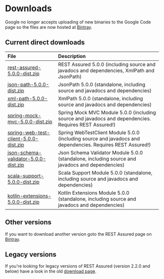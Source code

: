 # Downloads #

Google no longer accepts uploading of new binaries to the Google Code page so the files are now hosted at [Bintray](https://bintray.com/johanhaleby/generic/rest-assured).

## Current direct downloads ##
| File | Description |
|:-----|:------------|
| [rest-assured-5.0.0-dist.zip](http://dl.bintray.com/johanhaleby/generic/rest-assured-5.0.0-dist.zip)  |   REST Assured 5.0.0 (including source and javadocs and dependencies, XmlPath and JsonPath) |
| [json-path-5.0.0-dist.zip](http://dl.bintray.com/johanhaleby/generic/json-path-5.0.0-dist.zip)  | JsonPath 5.0.0 (standalone, including source and javadocs and dependencies) |
| [xml-path-5.0.0-dist.zip](http://dl.bintray.com/johanhaleby/generic/xml-path-5.0.0-dist.zip)  | XmlPath 5.0.0 (standalone, including source and javadocs and dependencies) |
| [spring-mock-mvc-5.0.0-dist.zip](http://dl.bintray.com/johanhaleby/generic/spring-mock-mvc-5.0.0-dist.zip)  | Spring Mock MVC Module 5.0.0 (including source and javadocs and dependencies. Requires REST Assured!)  |
| [spring-web-test-client-5.0.0-dist.zip](http://dl.bintray.com/johanhaleby/generic/spring-web-test-client-5.0.0-dist.zip)  | Spring WebTestClient Module 5.0.0 (including source and javadocs and dependencies. Requires REST Assured!)  |
| [json-schema-validator-5.0.0-dist.zip](http://dl.bintray.com/johanhaleby/generic/json-schema-validator-5.0.0-dist.zip)  | Json Schema Validator Module 5.0.0 (standalone, including source and javadocs and dependencies)  |
| [scala-support-5.0.0-dist.zip](http://dl.bintray.com/johanhaleby/generic/scala-support-5.0.0-dist.zip)  | Scala Support Module 5.0.0 (standalone, including source and javadocs and dependencies)  |
| [kotlin-extensions-5.0.0-dist.zip](http://dl.bintray.com/johanhaleby/generic/kotlin-extensions-5.0.0-dist.zip)  | Kotlin Extensions Module 5.0.0 (standalone, including source and javadocs and dependencies)  |

## Other versions ##
If you want to download another version goto the REST Assured page on [Bintray](https://bintray.com/johanhaleby/generic/rest-assured).

## Legacy versions ##
If you're looking for legacy versions of REST Assured (version 2.2.0 and below) have a look in the old  <a href='https://code.google.com/p/rest-assured/downloads/list?can=1&q=&colspec=Filename+Summary+Uploaded+ReleaseDate+Size+DownloadCount'>download page</a>.

